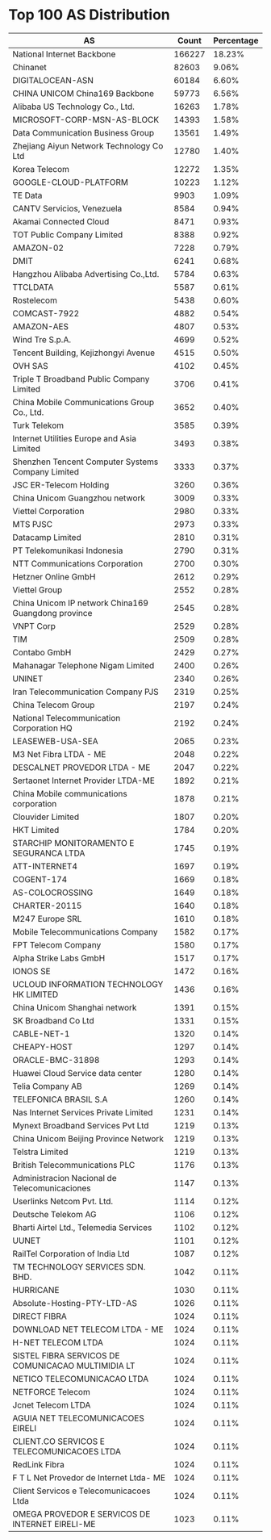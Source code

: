 # Top 100 AS Distribution
| AS | Count | Percentage |
|----|----|----|
| National Internet Backbone | 166227 | 18.23% |
| Chinanet | 82603 | 9.06% |
| DIGITALOCEAN-ASN | 60184 | 6.60% |
| CHINA UNICOM China169 Backbone | 59773 | 6.56% |
| Alibaba US Technology Co., Ltd. | 16263 | 1.78% |
| MICROSOFT-CORP-MSN-AS-BLOCK | 14393 | 1.58% |
| Data Communication Business Group | 13561 | 1.49% |
| Zhejiang Aiyun Network Technology Co Ltd | 12780 | 1.40% |
| Korea Telecom | 12272 | 1.35% |
| GOOGLE-CLOUD-PLATFORM | 10223 | 1.12% |
| TE Data | 9903 | 1.09% |
| CANTV Servicios, Venezuela | 8584 | 0.94% |
| Akamai Connected Cloud | 8471 | 0.93% |
| TOT Public Company Limited | 8388 | 0.92% |
| AMAZON-02 | 7228 | 0.79% |
| DMIT | 6241 | 0.68% |
| Hangzhou Alibaba Advertising Co.,Ltd. | 5784 | 0.63% |
| TTCLDATA | 5587 | 0.61% |
| Rostelecom | 5438 | 0.60% |
| COMCAST-7922 | 4882 | 0.54% |
| AMAZON-AES | 4807 | 0.53% |
| Wind Tre S.p.A. | 4699 | 0.52% |
| Tencent Building, Kejizhongyi Avenue | 4515 | 0.50% |
| OVH SAS | 4102 | 0.45% |
| Triple T Broadband Public Company Limited | 3706 | 0.41% |
| China Mobile Communications Group Co., Ltd. | 3652 | 0.40% |
| Turk Telekom | 3585 | 0.39% |
| Internet Utilities Europe and Asia Limited | 3493 | 0.38% |
| Shenzhen Tencent Computer Systems Company Limited | 3333 | 0.37% |
| JSC ER-Telecom Holding | 3260 | 0.36% |
| China Unicom Guangzhou network | 3009 | 0.33% |
| Viettel Corporation | 2980 | 0.33% |
| MTS PJSC | 2973 | 0.33% |
| Datacamp Limited | 2810 | 0.31% |
| PT Telekomunikasi Indonesia | 2790 | 0.31% |
| NTT Communications Corporation | 2700 | 0.30% |
| Hetzner Online GmbH | 2612 | 0.29% |
| Viettel Group | 2552 | 0.28% |
| China Unicom IP network China169 Guangdong province | 2545 | 0.28% |
| VNPT Corp | 2529 | 0.28% |
| TIM | 2509 | 0.28% |
| Contabo GmbH | 2429 | 0.27% |
| Mahanagar Telephone Nigam Limited | 2400 | 0.26% |
| UNINET | 2340 | 0.26% |
| Iran Telecommunication Company PJS | 2319 | 0.25% |
| China Telecom Group | 2197 | 0.24% |
| National Telecommunication Corporation HQ | 2192 | 0.24% |
| LEASEWEB-USA-SEA | 2065 | 0.23% |
| M3 Net Fibra LTDA - ME | 2048 | 0.22% |
| DESCALNET PROVEDOR LTDA - ME | 2047 | 0.22% |
| Sertaonet Internet Provider LTDA-ME | 1892 | 0.21% |
| China Mobile communications corporation | 1878 | 0.21% |
| Clouvider Limited | 1807 | 0.20% |
| HKT Limited | 1784 | 0.20% |
| STARCHIP MONITORAMENTO E SEGURANCA LTDA | 1745 | 0.19% |
| ATT-INTERNET4 | 1697 | 0.19% |
| COGENT-174 | 1669 | 0.18% |
| AS-COLOCROSSING | 1649 | 0.18% |
| CHARTER-20115 | 1640 | 0.18% |
| M247 Europe SRL | 1610 | 0.18% |
| Mobile Telecommunications Company | 1582 | 0.17% |
| FPT Telecom Company | 1580 | 0.17% |
| Alpha Strike Labs GmbH | 1517 | 0.17% |
| IONOS SE | 1472 | 0.16% |
| UCLOUD INFORMATION TECHNOLOGY HK LIMITED | 1436 | 0.16% |
| China Unicom Shanghai network | 1391 | 0.15% |
| SK Broadband Co Ltd | 1331 | 0.15% |
| CABLE-NET-1 | 1320 | 0.14% |
| CHEAPY-HOST | 1297 | 0.14% |
| ORACLE-BMC-31898 | 1293 | 0.14% |
| Huawei Cloud Service data center | 1280 | 0.14% |
| Telia Company AB | 1269 | 0.14% |
| TELEFONICA BRASIL S.A | 1260 | 0.14% |
| Nas Internet Services Private Limited | 1231 | 0.14% |
| Mynext Broadband Services Pvt Ltd | 1219 | 0.13% |
| China Unicom Beijing Province Network | 1219 | 0.13% |
| Telstra Limited | 1219 | 0.13% |
| British Telecommunications PLC | 1176 | 0.13% |
| Administracion Nacional de Telecomunicaciones | 1147 | 0.13% |
| Userlinks Netcom Pvt. Ltd. | 1114 | 0.12% |
| Deutsche Telekom AG | 1106 | 0.12% |
| Bharti Airtel Ltd., Telemedia Services | 1102 | 0.12% |
| UUNET | 1101 | 0.12% |
| RailTel Corporation of India Ltd | 1087 | 0.12% |
| TM TECHNOLOGY SERVICES SDN. BHD. | 1042 | 0.11% |
| HURRICANE | 1030 | 0.11% |
| Absolute-Hosting-PTY-LTD-AS | 1026 | 0.11% |
| DIRECT FIBRA | 1024 | 0.11% |
| DOWNLOAD NET TELECOM LTDA - ME | 1024 | 0.11% |
| H-NET TELECOM LTDA | 1024 | 0.11% |
| SISTEL FIBRA SERVICOS DE COMUNICACAO MULTIMIDIA LT | 1024 | 0.11% |
| NETICO TELECOMUNICACAO LTDA | 1024 | 0.11% |
| NETFORCE Telecom | 1024 | 0.11% |
| Jcnet Telecom LTDA | 1024 | 0.11% |
| AGUIA NET TELECOMUNICACOES EIRELI | 1024 | 0.11% |
| CLIENT.CO SERVICOS E TELECOMUNICACOES LTDA | 1024 | 0.11% |
| RedLink Fibra | 1024 | 0.11% |
| F T L Net Provedor de Internet Ltda- ME | 1024 | 0.11% |
| Client Servicos e Telecomunicacoes Ltda | 1024 | 0.11% |
| OMEGA PROVEDOR E SERVICOS DE INTERNET EIRELI-ME | 1023 | 0.11% |
